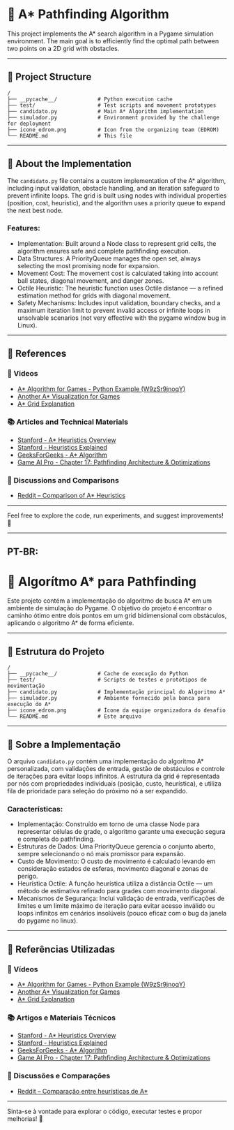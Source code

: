 # 🧭 A\* Pathfinding Algorithm

This project implements the A\* search algorithm in a Pygame simulation environment. The main goal is to efficiently find the optimal path between two points on a 2D grid with obstacles.

---

## 📂 Project Structure

```
/
├── __pycache__/             # Python execution cache
├── test/                    # Test scripts and movement prototypes
├── candidato.py             # Main A* Algorithm implementation
├── simulador.py             # Environment provided by the challenge for deployment
├── icone_edrom.png          # Icon from the organizing team (EDROM)
└── README.md                # This file
```

---

## 🤖 About the Implementation

The `candidato.py` file contains a custom implementation of the A\* algorithm, including input validation, obstacle handling, and an iteration safeguard to prevent infinite loops. The grid is built using nodes with individual properties (position, cost, heuristic), and the algorithm uses a priority queue to expand the next best node.

### Features:

* Implementation: Built around a Node class to represent grid cells, the algorithm ensures safe and complete pathfinding execution.
* Data Structures: A PriorityQueue manages the open set, always selecting the most promising node for expansion.
* Movement Cost: The movement cost is calculated taking into account ball states, diagonal movement, and danger zones.
* Octile Heuristic: The heuristic function uses Octile distance — a refined estimation method for grids with diagonal movement.
* Safety Mechanisms: Includes input validation, boundary checks, and a maximum iteration limit to prevent invalid access or infinite loops in unsolvable scenarios (not very effective with the pygame window bug in Linux).
---

## 📖 References

### 🎥 Videos

* [A\* Algorithm for Games - Python Example (W9zSr9jnoqY)](https://www.youtube.com/watch?v=W9zSr9jnoqY)
* [Another A\* Visualization for Games](https://youtu.be/JtiK0DOeI4A?si=O89nGsbaO0-snhSr)
* [A\* Grid Explanation](https://youtu.be/qbFSPnhEQPE?si=GRVkkGPhfyQX-zqA)

### 📚 Articles and Technical Materials

* [Stanford - A\* Heuristics Overview](https://theory.stanford.edu/~amitp/GameProgramming/AStarComparison.html)
* [Stanford - Heuristics Explained](https://theory.stanford.edu/~amitp/GameProgramming/Heuristics.html)
* [GeeksForGeeks - A\* Algorithm](https://www.geeksforgeeks.org/artificial-intelligence/a-algorithm-and-its-heuristic-search-strategy-in-artificial-intelligence/)
* [Game AI Pro - Chapter 17: Pathfinding Architecture & Optimizations](https://www.gameaipro.com/GameAIPro/GameAIPro_Chapter17_Pathfinding_Architecture_Optimizations.pdf)

### 💬 Discussions and Comparisons

* [Reddit – Comparison of A\* Heuristics](https://www.reddit.com/r/dataisbeautiful/comments/hqga2l/oc_a_comparison_of_4_pathfinding_heuristics/)

---

Feel free to explore the code, run experiments, and suggest improvements! 🚀


---
## PT-BR:

# 🧭 Algorítmo A\* para Pathfinding 

Este projeto contém a implementação do algoritmo de busca A\* em um ambiente de simulação do Pygame. O objetivo do projeto é encontrar o caminho ótimo entre dois pontos em um grid bidimensional com obstáculos, aplicando o algoritmo A\* de forma eficiente.

---

## 📂 Estrutura do Projeto

```
/
├── __pycache__/             # Cache de execução do Python
├── test/                    # Scripts de testes e protótipos de movimentação
├── candidato.py             # Implementação principal do Algoritmo A*
├── simulador.py             # Ambiente fornecido pela banca para execução do A*
├── icone_edrom.png          # Ícone da equipe organizadora do desafio
└── README.md                # Este arquivo
```

---

## 🤖 Sobre a Implementação

O arquivo `candidato.py` contém uma implementação do algoritmo A\* personalizada, com validações de entrada, gestão de obstáculos e controle de iterações para evitar loops infinitos. A estrutura da grid é representada por nós com propriedades individuais (posição, custo, heurística), e utiliza fila de prioridade para seleção do próximo nó a ser expandido.

### Características:

* Implementação: Construído em torno de uma classe Node para representar células de grade, o algoritmo garante uma execução segura e completa do pathfinding.
* Estruturas de Dados: Uma PriorityQueue gerencia o conjunto aberto, sempre selecionando o nó mais promissor para expansão.
* Custo de Movimento: O custo de movimento é calculado levando em consideração estados de esferas, movimento diagonal e zonas de perigo.
* Heurística Octile: A função heurística utiliza a distância Octile — um método de estimativa refinado para grades com movimento diagonal.
* Mecanismos de Segurança: Inclui validação de entrada, verificações de limites e um limite máximo de iteração para evitar acesso inválido ou loops infinitos em cenários insolúveis (pouco eficaz com o bug da janela do pygame no linux).

---

## 📖 Referências Utilizadas

### 🎥 Vídeos

* [A\* Algorithm for Games - Python Example (W9zSr9jnoqY)](https://www.youtube.com/watch?v=W9zSr9jnoqY)
* [Another A\* Visualization for Games](https://youtu.be/JtiK0DOeI4A?si=O89nGsbaO0-snhSr)
* [A\* Grid Explanation](https://youtu.be/qbFSPnhEQPE?si=GRVkkGPhfyQX-zqA)

### 📚 Artigos e Materiais Técnicos

* [Stanford - A\* Heuristics Overview](https://theory.stanford.edu/~amitp/GameProgramming/AStarComparison.html)
* [Stanford - Heuristics Explained](https://theory.stanford.edu/~amitp/GameProgramming/Heuristics.html)
* [GeeksForGeeks - A\* Algorithm](https://www.geeksforgeeks.org/artificial-intelligence/a-algorithm-and-its-heuristic-search-strategy-in-artificial-intelligence/)
* [Game AI Pro - Chapter 17: Pathfinding Architecture & Optimizations](https://www.gameaipro.com/GameAIPro/GameAIPro_Chapter17_Pathfinding_Architecture_Optimizations.pdf)

### 💬 Discussões e Comparações

* [Reddit – Comparação entre heurísticas de A\*](https://www.reddit.com/r/dataisbeautiful/comments/hqga2l/oc_a_comparison_of_4_pathfinding_heuristics/)

---

Sinta-se à vontade para explorar o código, executar testes e propor melhorias! 🚀
